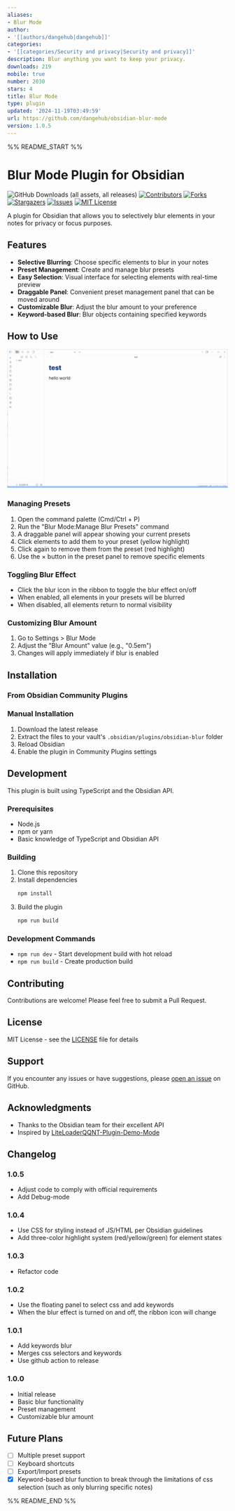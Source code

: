 ```yaml
---
aliases:
- Blur Mode
author:
- '[[authors/dangehub|dangehub]]'
categories:
- '[[categories/Security and privacy|Security and privacy]]'
description: Blur anything you want to keep your privacy.
downloads: 219
mobile: true
number: 2030
stars: 4
title: Blur Mode
type: plugin
updated: '2024-11-19T03:49:59'
url: https://github.com/dangehub/obsidian-blur-mode
version: 1.0.5
---
```


%% README_START %%

# Blur Mode Plugin for Obsidian 

![GitHub Downloads (all assets, all releases)](https://img.shields.io/github/downloads/dangehub/obsidian-blur-mode/total)
[![Contributors][contributors-shield]][contributors-url]
[![Forks][forks-shield]][forks-url]
[![Stargazers][stars-shield]][stars-url]
[![Issues][issues-shield]][issues-url]
[![MIT License][license-shield]][license-url]

A plugin for Obsidian that allows you to selectively blur elements in your notes for privacy or focus purposes.

## Features

- **Selective Blurring**: Choose specific elements to blur in your notes
- **Preset Management**: Create and manage blur presets
- **Easy Selection**: Visual interface for selecting elements with real-time preview
- **Draggable Panel**: Convenient preset management panel that can be moved around
- **Customizable Blur**: Adjust the blur amount to your preference
- **Keyword-based Blur**: Blur objects containing specified keywords

## How to Use

![gif demo](https://github.com/dangehub/obsidian-blur-mode/blob/master/docs/how-to-use-blur-mode.gif)

### Managing Presets

1. Open the command palette (Cmd/Ctrl + P)
2. Run the "Blur Mode:Manage Blur Presets" command
3. A draggable panel will appear showing your current presets
4. Click elements to add them to your preset (yellow highlight)
5. Click again to remove them from the preset (red highlight)
6. Use the × button in the preset panel to remove specific elements

### Toggling Blur Effect

- Click the blur icon in the ribbon to toggle the blur effect on/off
- When enabled, all elements in your presets will be blurred
- When disabled, all elements return to normal visibility

### Customizing Blur Amount

1. Go to Settings > Blur Mode
2. Adjust the "Blur Amount" value (e.g., "0.5em")
3. Changes will apply immediately if blur is enabled

## Installation

### From Obsidian Community Plugins


### Manual Installation

1. Download the latest release
2. Extract the files to your vault's `.obsidian/plugins/obsidian-blur` folder
3. Reload Obsidian
4. Enable the plugin in Community Plugins settings

## Development

This plugin is built using TypeScript and the Obsidian API.

### Prerequisites

- Node.js
- npm or yarn
- Basic knowledge of TypeScript and Obsidian API

### Building

1. Clone this repository
2. Install dependencies
   ```bash
   npm install
   ```
3. Build the plugin
   ```bash
   npm run build
   ```

### Development Commands

- `npm run dev` - Start development build with hot reload
- `npm run build` - Create production build

## Contributing

Contributions are welcome! Please feel free to submit a Pull Request.

## License

MIT License - see the [LICENSE](LICENSE) file for details

## Support

If you encounter any issues or have suggestions, please [open an issue](https://github.com/yourusername/obsidian-blur/issues) on GitHub.

## Acknowledgments

- Thanks to the Obsidian team for their excellent API
- Inspired by [LiteLoaderQQNT-Plugin-Demo-Mode](https://github.com/qianxuu/LiteLoaderQQNT-Plugin-Demo-Mode/tree/main)

## Changelog

### 1.0.5
- Adjust code to comply with official requirements
- Add Debug-mode

### 1.0.4

- Use CSS for styling instead of JS/HTML per Obsidian guidelines
- Add three-color highlight system (red/yellow/green) for element 
states

### 1.0.3
- Refactor code

### 1.0.2
- Use the floating panel to select css and add keywords
- When the blur effect is turned on and off, the ribbon icon will change
  
### 1.0.1
- Add keywords blur
- Merges css selectors and keywords
- Use github action to release

### 1.0.0
- Initial release
- Basic blur functionality
- Preset management
- Customizable blur amount

## Future Plans

- [ ] Multiple preset support
- [ ] Keyboard shortcuts
- [ ] Export/Import presets
- [x] Keyword-based blur function to break through the limitations of css selection (such as only blurring specific notes)

<!-- links -->
[your-project-path]:dangehub/obsidian-blur-mode
[contributors-shield]: https://img.shields.io/github/contributors/dangehub/obsidian-blur-mode.svg?style=flat-square
[contributors-url]: https://github.com/dangehub/obsidian-blur-mode/graphs/contributors
[forks-shield]: https://img.shields.io/github/forks/dangehub/obsidian-blur-mode.svg?style=flat-square
[forks-url]: https://github.com/dangehub/obsidian-blur-mode/network/members
[stars-shield]: https://img.shields.io/github/stars/dangehub/obsidian-blur-mode.svg?style=flat-square
[stars-url]: https://github.com/dangehub/obsidian-blur-mode/stargazers
[issues-shield]: https://img.shields.io/github/issues/dangehub/obsidian-blur-mode.svg?style=flat-square
[issues-url]: https://img.shields.io/github/issues/dangehub/obsidian-blur-mode.svg
[license-shield]: https://img.shields.io/github/license/dangehub/obsidian-blur-mode.svg?style=flat-square
[license-url]: https://github.com/dangehub/obsidian-blur-mode/blob/master/LICENSE.txt


%% README_END %%